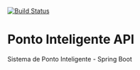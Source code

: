 [![Build Status](https://travis-ci.org/gabrieldevsantos/ponto-inteligente-api.svg?branch=master)](https://travis-ci.org/gabrieldevsantos/ponto-inteligente-api)

# Ponto Inteligente API
Sistema de Ponto Inteligente - Spring Boot
